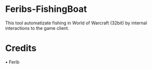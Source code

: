 # Feribs-FishingBoat
This tool automatizate fishing in World of Warcraft (32bit) by internal interactions to the game client.

# Credits
• Ferib
